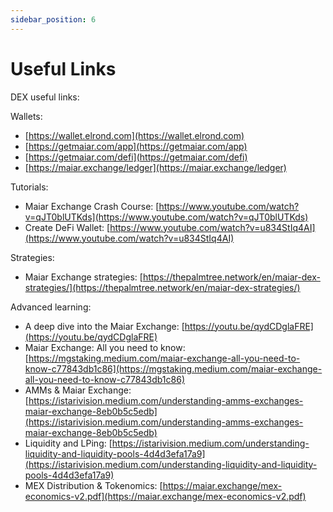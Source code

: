 ```yaml
---
sidebar_position: 6
---
```


# Useful Links

DEX useful links:

Wallets:

- [https://wallet.elrond.com](https://wallet.elrond.com)
- [https://getmaiar.com/app](https://getmaiar.com/app)
- [https://getmaiar.com/defi](https://getmaiar.com/defi)
- [https://maiar.exchange/ledger](https://maiar.exchange/ledger)

Tutorials:

- Maiar Exchange Crash Course: [https://www.youtube.com/watch?v=qJT0blUTKds](https://www.youtube.com/watch?v=qJT0blUTKds)
- Create DeFi Wallet: [https://www.youtube.com/watch?v=u834StIq4AI](https://www.youtube.com/watch?v=u834StIq4AI)

Strategies:

- Maiar Exchange strategies: [https://thepalmtree.network/en/maiar-dex-strategies/](https://thepalmtree.network/en/maiar-dex-strategies/)

Advanced learning:

- A deep dive into the Maiar Exchange: [https://youtu.be/qydCDglaFRE](https://youtu.be/qydCDglaFRE)
- Maiar Exchange: All you need to know: [https://mgstaking.medium.com/maiar-exchange-all-you-need-to-know-c77843db1c86](https://mgstaking.medium.com/maiar-exchange-all-you-need-to-know-c77843db1c86)
- AMMs & Maiar Exchange: [https://istarivision.medium.com/understanding-amms-exchanges-maiar-exchange-8eb0b5c5edb](https://istarivision.medium.com/understanding-amms-exchanges-maiar-exchange-8eb0b5c5edb)
- Liquidity and LPing: [https://istarivision.medium.com/understanding-liquidity-and-liquidity-pools-4d4d3efa17a9](https://istarivision.medium.com/understanding-liquidity-and-liquidity-pools-4d4d3efa17a9)
- MEX Distribution & Tokenomics: [https://maiar.exchange/mex-economics-v2.pdf](https://maiar.exchange/mex-economics-v2.pdf)
